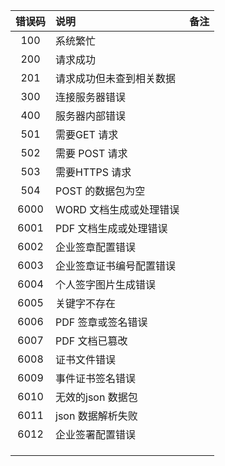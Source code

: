 | 错误码 | 说明 | 备注 |
| :---: | :--- | :--- |
| 100 | 系统繁忙 |  |
| 200 | 请求成功 |  |
| 201 | 请求成功但未查到相关数据 |  |
| 300 | 连接服务器错误 |  |
| 400 | 服务器内部错误 |  |
| 501 | 需要GET 请求 |  |
| 502 | 需要 POST 请求 |  |
| 503 | 需要HTTPS 请求 |  |
| 504 | POST 的数据包为空 |  |
| 6000 | WORD 文档生成或处理错误 |  |
| 6001 | PDF 文档生成或处理错误 |  |
| 6002 | 企业签章配置错误 |  |
| 6003 | 企业签章证书编号配置错误 |  |
| 6004 | 个人签字图片生成错误 |  |
| 6005 | 关键字不存在 |  |
| 6006 | PDF 签章或签名错误 |  |
| 6007 | PDF 文档已篡改 |  |
| 6008 | 证书文件错误 |  |
| 6009 | 事件证书签名错误 |  |
| 6010 | 无效的json 数据包 |  |
| 6011 | json 数据解析失败 |  |
| 6012 | 企业签署配置错误 |  |
|  |  |  |
|  |  |  |
|  |  |  |




